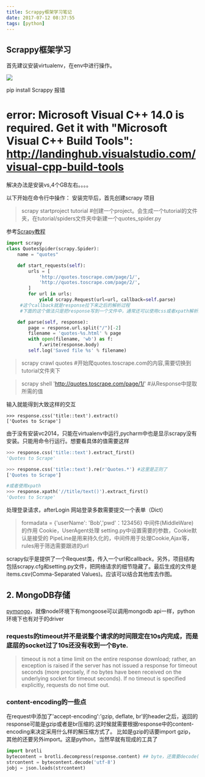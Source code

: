```yaml
---
title: Scrappy框架学习笔记
date: 2017-07-12 08:37:55
tags: [python]
---
```


## Scrappy框架学习
首先建议安装virtualenv，在env中进行操作。

![](https://www.haldir66.ga/static/imgs/green_forest_alogside_river.jpg)

<!--more-->
pip install Scrappy 报错
# error: Microsoft Visual C++ 14.0 is required. Get it with "Microsoft Visual C++ Build Tools": http://landinghub.visualstudio.com/visual-cpp-build-tools
解决办法是安装vs,4个GB左右。。。。



以下开始在命令行中操作：
安装完毕后，首先创建scrapy 项目
>scrapy startproject tutorial #创建一个project。会生成一个tutorial的文件夹，在tutorial/spiders文件夹中新建一个quotes_spider.py

参考[Scrapy教程](http://cuiqingcai.com/3952.html/2)
```python
import scrapy
class QuotesSpider(scrapy.Spider):
    name = "quotes"

    def start_requests(self):
        urls = [
            'http://quotes.toscrape.com/page/1/',
            'http://quotes.toscrape.com/page/2/',
        ]
        for url in urls:
            yield scrapy.Request(url=url, callback=self.parse)
     #这个callback就是response拉下来之后的解析过程
     #下面的这个做法只是把response写到一个文件中，通常还可以使用css或者xpath解析获得相应值。

    def parse(self, response):
        page = response.url.split("/")[-2]
        filename = 'quotes-%s.html' % page
        with open(filename, 'wb') as f:
            f.write(response.body)
        self.log('Saved file %s' % filename)
```

> scrapy crawl quotes #开始爬quotes.toscrape.com的内容,需要切换到tutorial文件夹下

>scrapy shell 'http://quotes.toscrape.com/page/1/' #从Response中提取所需的值  

输入就能得到大致这样的交互
```
>>> response.css('title::text').extract()
['Quotes to Scrape']
```
由于没有安装vc2014，只能在virtualenv中运行,pycharm中也是显示scrapy没有安装。只能用命令行运行。想要看具体的值需要这样
```python
>>> response.css('title::text').extract_first()
'Quotes to Scrape'

>>> response.css('title::text').re(r'Quotes.*') #这里是正则了
['Quotes to Scrape']

#或者使用xpath
>>> response.xpath('//title/text()').extract_first()
'Quotes to Scrape'
```

处理登录请求，afterLogin
网站登录多数需要提交一个表单（Dict）
> formadata = {'userName':  'Bob','pwd'：123456}
中间件(MiddleWare)的作用
Cookie，UserAgent处理 setting.py中设置需要的参数，Cookie默认是接受的
PipeLine是用来持久化的，中间件用于处理Cookie,Ajax等，rules用于筛选需要跟进的url


scrapy似乎是提供了一个Request类，传入一个url和callback，另外，项目结构包括scrapy.cfg和setting.py文件，把网络请求的细节隐藏了。最后生成的文件是items.csv(Comma-Separated Values)。应该可以结合其他库去作图。

## 2. MongoDB存储
[pymongo](http://api.mongodb.com/python/current/tutorial.html)，就像node环境下有mongoose可以调用mongodb api一样，python环境下也有对于的driver


### requests的timeout并不是说整个请求的时间限定在10s内完成，而是底层的socket过了10s还没有收到一个Byte.
> timeout is not a time limit on the entire response download; rather, an exception is raised if the server has not issued a response for timeout seconds (more precisely, if no bytes have been received on the underlying socket for timeout seconds). If no timeout is specified explicitly, requests do not time out.


### content-encoding的一些点
在request中添加了'accept-encoding':'gzip, deflate, br'的header之后，返回的response可能是gzip或者是br压缩的.这时候就需要根据response中的content-encoding来决定采用什么样的解压缩方式了。
比如是gzip的话要import gzip，其他的还要另外import。这是python，当然早就有现成的工具了
```python
import brotli
bytecontent = brotli.decompress(response.content) ## byte，还需要decode('utf-8') 然后如果是json的话 , 
strcontent = bytecontent.decode('utf-8')
jobj = json.loads(strcontent)
```


